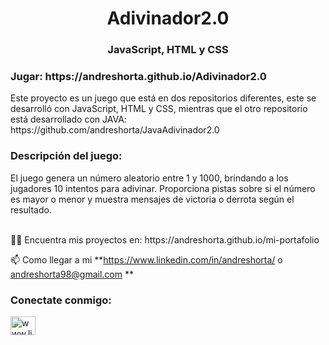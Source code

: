 <h1 align="center">Adivinador2.0</h1>
<h3 align="center">JavaScript, HTML y CSS</h3>

<h3 align="left"> Jugar: https://andreshorta.github.io/Adivinador2.0</h3> 
Este proyecto es un juego que está en dos repositorios diferentes, este se desarrolló con JavaScript, HTML y CSS, mientras que el otro repositorio está desarrollado con JAVA: https://github.com/andreshorta/JavaAdivinador2.0

<h3 align="left"> Descripción del juego: </h3> 
<p>El juego genera un número aleatorio entre 1 y 1000, brindando a los jugadores 10 intentos para adivinar. Proporciona pistas sobre si el número es mayor o menor y muestra mensajes de victoria o derrota según el resultado.
</p>
<br>
👨‍💻 Encuentra mis proyectos en: https://andreshorta.github.io/mi-portafolio

📫 Como llegar a mi **https://www.linkedin.com/in/andreshorta/ o andreshorta98@gmail.com **
</p>
<h3 align="left"> Conectate conmigo: </h3>
<p align="left">
<a href="https://www.linkedin.com/in/andreshorta" target="blank"><img align="center" src="https://raw.githubusercontent.com/rahuldkjain/github-profile-readme-generator/master/src/images/icons/Social/linked-in-alt.svg" alt="www.linkedin.com/in/andreshorta" height="30" width="40" /></a>
</p>
